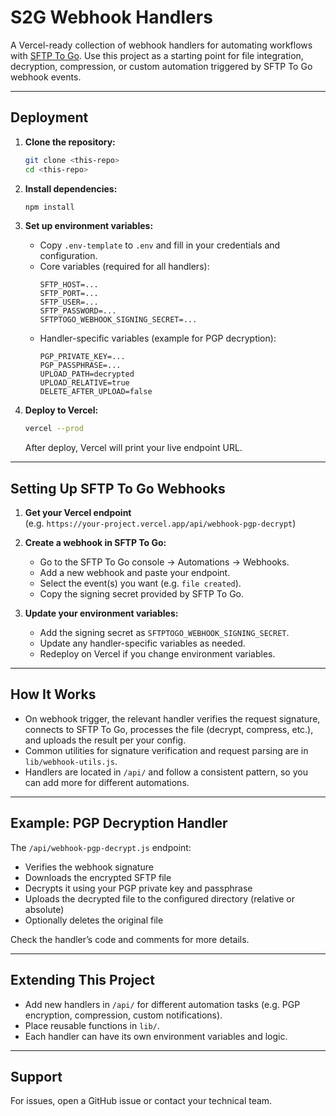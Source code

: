 # S2G Webhook Handlers

A Vercel-ready collection of webhook handlers for automating workflows with [SFTP To Go](https://sftptogo.com). Use this project as a starting point for file integration, decryption, compression, or custom automation triggered by SFTP To Go webhook events.

---

## Deployment

1. **Clone the repository:**
    ```bash
    git clone <this-repo>
    cd <this-repo>
    ```

2. **Install dependencies:**
    ```bash
    npm install
    ```

3. **Set up environment variables:**
    - Copy `.env-template` to `.env` and fill in your credentials and configuration.
    - Core variables (required for all handlers):
        ```
        SFTP_HOST=...
        SFTP_PORT=...
        SFTP_USER=...
        SFTP_PASSWORD=...
        SFTPTOGO_WEBHOOK_SIGNING_SECRET=...
        ```
    - Handler-specific variables (example for PGP decryption):
        ```
        PGP_PRIVATE_KEY=...
        PGP_PASSPHRASE=...
        UPLOAD_PATH=decrypted
        UPLOAD_RELATIVE=true
        DELETE_AFTER_UPLOAD=false
        ```

4. **Deploy to Vercel:**
    ```bash
    vercel --prod
    ```
    After deploy, Vercel will print your live endpoint URL.

---

## Setting Up SFTP To Go Webhooks

1. **Get your Vercel endpoint**  
   (e.g. `https://your-project.vercel.app/api/webhook-pgp-decrypt`)

2. **Create a webhook in SFTP To Go:**
    - Go to the SFTP To Go console → Automations → Webhooks.
    - Add a new webhook and paste your endpoint.
    - Select the event(s) you want (e.g. `file created`).
    - Copy the signing secret provided by SFTP To Go.

3. **Update your environment variables:**
    - Add the signing secret as `SFTPTOGO_WEBHOOK_SIGNING_SECRET`.
    - Update any handler-specific variables as needed.
    - Redeploy on Vercel if you change environment variables.

---

## How It Works

- On webhook trigger, the relevant handler verifies the request signature, connects to SFTP To Go, processes the file (decrypt, compress, etc.), and uploads the result per your config.
- Common utilities for signature verification and request parsing are in `lib/webhook-utils.js`.
- Handlers are located in `/api/` and follow a consistent pattern, so you can add more for different automations.

---

## Example: PGP Decryption Handler

The `/api/webhook-pgp-decrypt.js` endpoint:
- Verifies the webhook signature
- Downloads the encrypted SFTP file
- Decrypts it using your PGP private key and passphrase
- Uploads the decrypted file to the configured directory (relative or absolute)
- Optionally deletes the original file

Check the handler’s code and comments for more details.

---

## Extending This Project

- Add new handlers in `/api/` for different automation tasks (e.g. PGP encryption, compression, custom notifications).
- Place reusable functions in `lib/`.
- Each handler can have its own environment variables and logic.

---

## Support

For issues, open a GitHub issue or contact your technical team.
